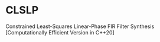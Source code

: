 # CLSLP
Constrained Least-Squares Linear-Phase FIR Filter Synthesis [Computationally Efficient Version in C++20]

